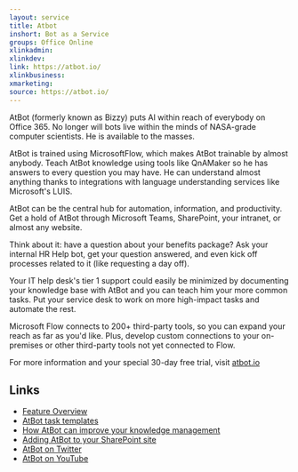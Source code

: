 ```yaml
---
layout: service
title: Atbot
inshort: Bot as a Service
groups: Office Online
xlinkadmin: 
xlinkdev: 
link: https://atbot.io/
xlinkbusiness: 
xmarketing: 
source: https://atbot.io/
---
```

AtBot (formerly known as Bizzy) puts AI within reach of everybody on Office 365. No longer will bots live within the minds of NASA-grade computer scientists. He is available to the masses.  

AtBot is trained using MicrosoftFlow, which makes AtBot trainable by almost anybody. Teach AtBot knowledge using tools like QnAMaker so he has answers to every question you may have. He can understand almost anything thanks to integrations with language understanding services like Microsoft's LUIS. 

AtBot can be the central hub for automation, information, and productivity. Get a hold of AtBot through Microsoft Teams, SharePoint, your intranet, or almost any website.  

Think about it: have a question about your benefits package? Ask your internal HR Help bot, get your question answered, and even kick off processes related to it (like requesting a day off). 

Your IT help desk's tier 1 support could easily be minimized by documenting your knowledge base with AtBot and you can teach him your more common tasks. Put your service desk to work on more high-impact tasks and automate the rest. 

Microsoft Flow connects to 200+ third-party tools, so you can expand your reach as far as you'd like. Plus, develop custom connections to your on-premises or other third-party tools not yet connected to Flow. 

For more information and your special 30-day free trial, visit [atbot.io](https://atbot.io)


## Links 

- [Feature Overview](https://blog.getbizzy.io/introducing-a-whole-new-bizzy-bot-91651aa6058f) 
- [AtBot task templates](https://blog.getbizzy.io/tagged/bizzy-template) 
- [How AtBot can improve your knowledge management](https://blog.getbizzy.io/5-ways-chatbots-are-revolutionizing-knowledge-management-bdf925db66e9) 
- [Adding AtBot to your SharePoint site](https://blog.getbizzy.io/add-bizzy-to-your-sharepoint-site-using-spfx-ab7ed97b856c) 
- [AtBot on Twitter](https://twitter.com/iamAtBot)
- [AtBot on YouTube](https://www.youtube.com/channel/UCRUbWpikjmH9-zHeqSu8bzA)
